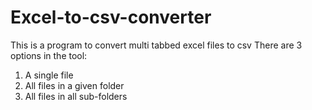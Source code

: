 # Excel-to-csv-converter
This is a program to convert multi tabbed excel files to csv
There are 3 options in the tool:
1. A single file
2. All files in a given folder
3. All files in all sub-folders
